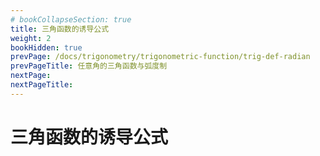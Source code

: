 ```yaml
---
# bookCollapseSection: true
title: 三角函数的诱导公式
weight: 2
bookHidden: true
prevPage: /docs/trigonometry/trigonometric-function/trig-def-radian
prevPageTitle: 任意角的三角函数与弧度制
nextPage: 
nextPageTitle: 
---
```


# 三角函数的诱导公式

